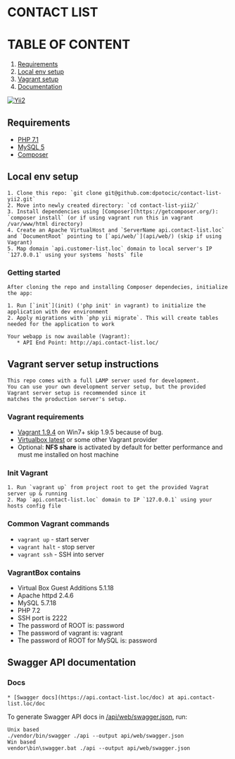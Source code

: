 # CONTACT LIST

# TABLE OF CONTENT

  1. [Requirements](#requirements)
  2. [Local env setup](#local)
  2. [Vagrant setup](#vagrant)
  7. [Documentation](#docs)

[![Yii2](https://img.shields.io/badge/Powered_by-Yii_Framework-green.svg?style=flat)](http://www.yiiframework.com/)

## <a name="requirements"></a>Requirements

* [PHP 7.1](http://php.net/)
* [MySQL 5](http://www.mysql.com/)
* [Composer](https://getcomposer.org/)

## <a name="local"></a>Local env setup

    1. Clone this repo: `git clone git@github.com:dpotocic/contact-list-yii2.git`
    2. Move into newly created directory: `cd contact-list-yii2/`
    3. Install dependencies using [Composer](https://getcomposer.org/): `composer install` (or if using vagrant run this in vagrant /var/www/html directory)
    4. Create an Apache VirtualHost and `ServerName api.contact-list.loc` and `DocumentRoot` pointing to [`api/web/`](api/web/) (skip if using Vagrant)
    5. Map domain `api.customer-list.loc` domain to local server's IP `127.0.0.1` using your systems `hosts` file

### Getting started

    After cloning the repo and installing Composer dependecies, initialize the app:

    1. Run [`init`](init) ('php init' in vagrant) to initialize the application with dev environment
    2. Apply migrations with `php yii migrate`. This will create tables needed for the application to work

    Your webapp is now available (Vagrant):
       * API End Point: http://api.contact-list.loc/

## <a name="vagrant"></a>Vagrant server setup instructions

    This repo comes with a full LAMP server used for development.
    You can use your own development server setup, but the provided Vagrant server setup is recommended since it
    matches the production server's setup.

### Vagrant requirements

   * [Vagrant 1.9.4](http://www.vagrantup.com/) on Win7+ skip 1.9.5 because of bug.
   * [Virtualbox latest](https://www.virtualbox.org/) or some other Vagrant provider
   * Optional: **NFS share** is activated by default for better performance and must me installed on host machine

### Init Vagrant

    1. Run `vagrant up` from project root to get the provided Vagrat server up & running
    2. Map `api.contact-list.loc` domain to IP `127.0.0.1` using your hosts config file

### Common Vagrant commands

   * `vagrant up` - start server
   * `vagrant halt` - stop server
   * `vagrant ssh` - SSH into server

### VagrantBox contains

   * Virtual Box Guest Additions 5.1.18
   * Apache httpd 2.4.6
   * MySQL 5.7.18
   * PHP 7.2
   * SSH port is 2222
   * The password of ROOT is: password
   * The password of vagrant is: vagrant
   * The password of ROOT for MySQL is: password


## <a name="docs"></a>Swagger API documentation

### Docs
    * [Swagger docs](https://api.contact-list.loc/doc) at api.contact-list.loc/doc

To generate Swagger API docs in [/api/web/swagger.json](/api/web/swagger.json), run:

```
Unix based
./vendor/bin/swagger ./api --output api/web/swagger.json
Win based
vendor\bin\swagger.bat ./api --output api/web/swagger.json
```
